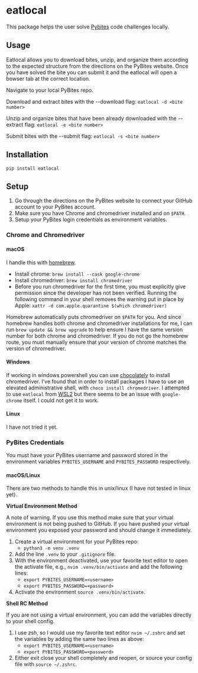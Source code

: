 # eatlocal

This package helps the user solve [Pybites](https://codechallang.es) code challenges locally.

## Usage

Eatlocal allows you to download bites, unzip, and organize them according to the expected structure from the directions on the PyBites website. Once you have solved the bite you can submit it and the eatlocal will open a bowser tab at the correct location.

Navigate to your local PyBites repo.

Download and extract bites with the --download flag: `eatlocal -d <bite number>`

Unzip and organize bites that have been already downloaded with the --extract flag: `eatlocal -e <bite number>`

Submit bites with the --submit flag: `eatlocal -s <bite number>`


## Installation

`pip install eatlocal`

## Setup

1. Go through the directions on the PyBites website to connect your GitHub account to your PyBites account.
2. Make sure you have Chrome and chromedriver installed and on `$PATH`.
3. Setup your PyBites login credentials as environment variables.

### Chrome and Chromedriver

#### macOS

I handle this with [homebrew](https://brew.sh/). 
- Install chrome: `brew install --cask google-chrome`
- Install chromedriver: `brew install chromedriver`
- Before you run chromedriver for the first time, you must explicitly give permission since the developer has not been verified. Running the following command in your shell removes the warning put in place by Apple: `xattr -d com.apple.quarantine $(which chromedriver)`

Homebrew automatically puts chromedriver on `$PATH` for you. And since homebrew handles both chrome and chromedriver installations for me, I can run `brew update && brew upgrade` to help ensure I have the same version number for both chrome and chromedriver. If you do not go the homebrew route, you must manually ensure that your version of chrome matches the version of chromedriver.

#### Windows

If working in windows powershell you can use [chocolately](https://chocolatey.org/) to install chromedriver. I've found that in order to install packages I have to use an elevated administrative shell, with `choco install chromedriver`. I attempted to use `eatlocal` from [WSL2](https://docs.microsoft.com/en-us/windows/wsl/about) but there seems to be an issue with `google-chrome` itself. I could not get it to work.

#### Linux

I have not tried it yet.

### PyBites Credentials

You must have your PyBites username and password stored in the environment variables `PYBITES_USERNAME` and `PYBITES_PASSWORD` respectively.

#### macOS/Linux
There are two methods to handle this in unix/linux (I have not tested in linux yet).

**Virtual Environment Method**

A note of warning. If you use this method make sure that your virtual environment is not being pushed to GitHub. If you have pushed your virtual environment you exposed your password and should change it immediately.

1. Create a virtual environment for your PyBites repo:
	- `python3 -m venv .venv`
2. Add the line `.venv` to your `.gitignore` file.
3. With the environment deactivated, use your favorite text editor to open the activate file, e.g., `nvim .venv/bin/activate` and add the following lines:
	- `export PYBITES_USERNAME=<username>`
	- `export PYBITES_PASSWORD=<password>`
4. Activate the environment `source .venv/bin/activate`.

**Shell RC Method**

If you are not using a virtual environment, you can add the variables directly to your shell config. 

1. I use zsh, so I would use my favorite text editor `nvim ~/.zshrc` and set the variables by adding the same two lines as above:
	- `export PYBITES_USERNAME=<username>`
	- `export PYBITES_PASSWORD=<password>`
2. Either exit close your shell completely and reopen, or source your config file with `source ~/.zshrc`.
